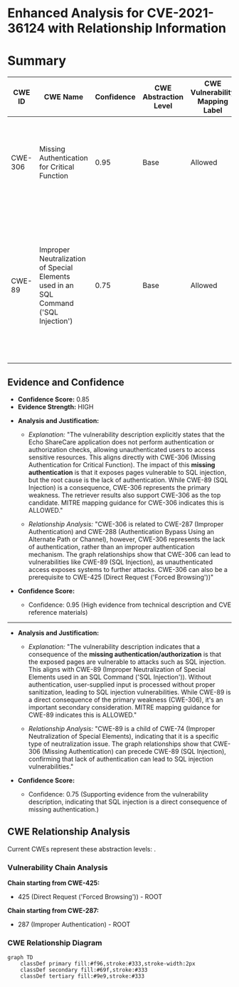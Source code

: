 # Enhanced Analysis for CVE-2021-36124 with Relationship Information

# Summary
| CWE ID | CWE Name | Confidence | CWE Abstraction Level | CWE Vulnerability Mapping Label | CWE-Vulnerability Mapping Notes |
|---|---|---|---|---|---|
| CWE-306 | Missing Authentication for Critical Function | 0.95 | Base | Allowed | Primary CWE: The product does not perform any authentication for functionality that requires a provable user identity. |
| CWE-89 | Improper Neutralization of Special Elements used in an SQL Command ('SQL Injection') | 0.75 | Base | Allowed | Secondary CWE: The product constructs all or part of an SQL command using externally-influenced input, but it does not neutralize or incorrectly neutralizes special elements. |

## Evidence and Confidence

*   **Confidence Score:** 0.85
*   **Evidence Strength:** HIGH

- **Analysis and Justification:**
  - *Explanation:* "The vulnerability description explicitly states that the Echo ShareCare application does not perform authentication or authorization checks, allowing unauthenticated users to access sensitive resources. This aligns directly with CWE-306 (Missing Authentication for Critical Function). The impact of this **missing authentication** is that it exposes pages vulnerable to SQL injection, but the root cause is the lack of authentication. While CWE-89 (SQL Injection) is a consequence, CWE-306 represents the primary weakness. The retriever results also support CWE-306 as the top candidate. MITRE mapping guidance for CWE-306 indicates this is ALLOWED."
  
  - *Relationship Analysis:* "CWE-306 is related to CWE-287 (Improper Authentication) and CWE-288 (Authentication Bypass Using an Alternate Path or Channel), however, CWE-306 represents the lack of authentication, rather than an improper authentication mechanism. The graph relationships show that CWE-306 can lead to vulnerabilities like CWE-89 (SQL Injection), as unauthenticated access exposes systems to further attacks. CWE-306 can also be a prerequisite to CWE-425 (Direct Request ('Forced Browsing'))"

- **Confidence Score:**
  - Confidence: 0.95 (High evidence from technical description and CVE reference materials)

---

- **Analysis and Justification:**
  - *Explanation:* "The vulnerability description indicates that a consequence of the **missing authentication/authorization** is that the exposed pages are vulnerable to attacks such as SQL injection. This aligns with CWE-89 (Improper Neutralization of Special Elements used in an SQL Command ('SQL Injection')). Without authentication, user-supplied input is processed without proper sanitization, leading to SQL injection vulnerabilities. While CWE-89 is a direct consequence of the primary weakness (CWE-306), it's an important secondary consideration. MITRE mapping guidance for CWE-89 indicates this is ALLOWED."

  - *Relationship Analysis:* "CWE-89 is a child of CWE-74 (Improper Neutralization of Special Elements), indicating that it is a specific type of neutralization issue. The graph relationships show that CWE-306 (Missing Authentication) can precede CWE-89 (SQL Injection), confirming that lack of authentication can lead to SQL injection vulnerabilities."

- **Confidence Score:**
  - Confidence: 0.75 (Supporting evidence from the vulnerability description, indicating that SQL injection is a direct consequence of missing authentication.)


## CWE Relationship Analysis

Current CWEs represent these abstraction levels: .


### Vulnerability Chain Analysis

**Chain starting from CWE-425:**
- 425 (Direct Request ('Forced Browsing')) - ROOT


**Chain starting from CWE-287:**
- 287 (Improper Authentication) - ROOT



### CWE Relationship Diagram

```mermaid
graph TD
    classDef primary fill:#f96,stroke:#333,stroke-width:2px
    classDef secondary fill:#69f,stroke:#333
    classDef tertiary fill:#9e9,stroke:#333
```
